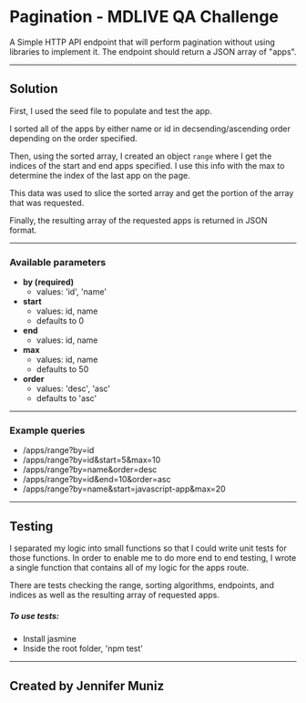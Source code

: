 
# Pagination - MDLIVE QA Challenge

A Simple HTTP API endpoint that will perform pagination without using libraries to implement it.
The endpoint should return a JSON array of "apps".

____

## Solution 

First, I used the seed file to populate and test the app. 

I sorted all of the apps by either name or id in decsending/ascending order depending on the order specified.

Then, using the sorted array, I created an object `range` where I get the indices of the start and end apps specified. I use this info with the max to determine the index of the last app on the page.

This data was used to slice the sorted array and get the portion of the array that was requested.

Finally, the resulting array of the requested apps is returned in JSON format.

____

### Available parameters
- **by (required)**
    * values: 'id', 'name'
- **start**
    * values: id, name
    * defaults to 0
- **end**
    * values: id, name
- **max**
    * values: id, name
    * defaults to 50
- **order**
    * values: 'desc', 'asc'
    * defaults to 'asc'

____

### Example queries
- /apps/range?by=id
- /apps/range?by=id&start=5&max=10
- /apps/range?by=name&order=desc
- /apps/range?by=id&end=10&order=asc
- /apps/range?by=name&start=javascript-app&max=20

____

## Testing

I separated my logic into small functions so that I could write unit tests for those functions.
In order to enable me to do more end to end testing, I wrote a single function that contains all of my logic for the apps route.

There are tests checking the range, sorting algorithms, endpoints, and indices as well as the resulting array of requested apps.

##### To use tests:
- Install jasmine
- Inside the root folder, 'npm test'

____

## Created by Jennifer Muniz